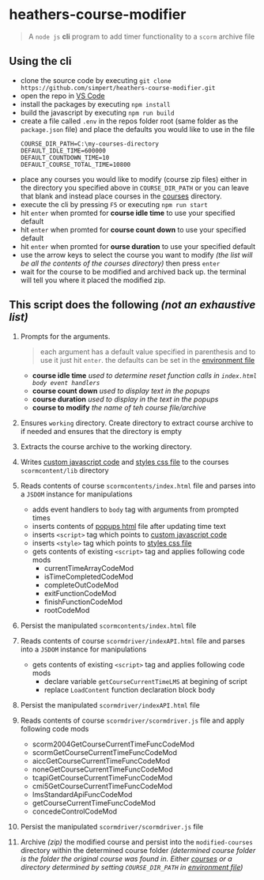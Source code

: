 # heathers-course-modifier
> A `node js` **cli** program to add timer functionality to a `scorm` archive file  

Using the cli
---  
- clone the source code by executing `git clone https://github.com/simpert/heathers-course-modifier.git`  
- open the repo in [VS Code](https://code.visualstudio.com/#)
- install the packages by executing `npm install`
- build the javascript by executing `npm run build`
- create a file called `.env` in the repos folder root (same folder as the `package.json` file) and place the defaults you would like to use in the file
    ``` shell
    COURSE_DIR_PATH=C:\my-courses-directory
    DEFAULT_IDLE_TIME=600000
    DEFAULT_COUNTDOWN_TIME=10
    DEFAULT_COURSE_TOTAL_TIME=10800
    ```
- place any courses you would like to modify (course zip files) either in the directory you specified above in `COURSE_DIR_PATH` or you can leave that blank and instead place courses in the [courses](./courses) directory.
- execute the cli by pressing `F5` or executing `npm run start`
- hit `enter` when promted for **course idle time** to use your specified default
- hit `enter` when promted for **course count down** to use your specified default
- hit `enter` when promted for **ourse duration** to use your specified default
- use the arrow keys to select the course you want to modify *(the list will be all the contents of the courses directory)* then press `enter`
- wait for the course to be modified and archived back up. the terminal will tell you where it placed the modified zip.



This script does the following *(not an exhaustive list)*
---  

1. Prompts for the arguments.   
    > each argument has a default value specified in parenthesis and to use it just hit `enter`.
    > the defaults can be set in the [environment file](./.env)
    - **course idle time** *used to determine reset function calls in `index.html body event handlers`*
    - **course count down** *used to display text in the popups*
    - **course duration** *used to display in the text in the popups*
    - **course to modify** *the name of teh course file/archive*

2. Ensures `working` directory. Create directory to extract course archive to if needed and ensures that the directory is empty

3. Extracts the course archive to the working directory.

4. Writes [custom javascript code](./content/custom-index-code.js) and [styles css file](./content/custom-index-styles.css) to the courses `scormcontent/lib` directory

5. Reads contents of course `scormcontents/index.html` file and parses into a `JSDOM` instance for manipulations
    - adds event handlers to `body` tag with arguments from prompted times
    - inserts contents of [popups html](./contents/popups.html) file after updating time text
    - inserts `<script>` tag which points to [custom javascript code](./content/custom-index-code.js)
    - inserts `<style>` tag which points to [styles css file](./content/custom-index-styles.css)
    - gets contents of existing `<script>` tag and applies following code mods
        - currentTimeArrayCodeMod
        - isTimeCompletedCodeMod
        - completeOutCodeMod
        - exitFunctionCodeMod
        - finishFunctionCodeMod
        - rootCodeMod

6. Persist the manipulated `scormcontents/index.html` file

7. Reads contents of course `scormdriver/indexAPI.html` file and parses into a `JSDOM` instance for manipulations
    - gets contents of existing `<script>` tag and applies following code mods
        - declare variable `getCourseCurrentTimeLMS` at begining of script
        - replace `LoadContent` function declaration block body

8. Persist the manipulated `scormdriver/indexAPI.html` file

9. Reads contents of course `scormdriver/scormdriver.js` file and apply following code mods
    - scorm2004GetCourseCurrentTimeFuncCodeMod
    - scormGetCourseCurrentTimeFuncCodeMod
    - aiccGetCourseCurrentTimeFuncCodeMod
    - noneGetCourseCurrentTimeFuncCodeMod
    - tcapiGetCourseCurrentTimeFuncCodeMod
    - cmi5GetCourseCurrentTimeFuncCodeMod
    - lmsStandardApiFuncCodeMod
    - getCourseCurrentTimeFuncCodeMod
    - concedeControlCodeMod

10. Persist the manipulated `scormdriver/scormdriver.js` file

11. Archive *(zip)* the modified course and persist into the `modified-courses` directory within the determined course folder *(determined course folder is the folder the original course was found in. Either [courses](./courses) or a directory determined by setting `COURSE_DIR_PATH` in [environment file](./.env))*
